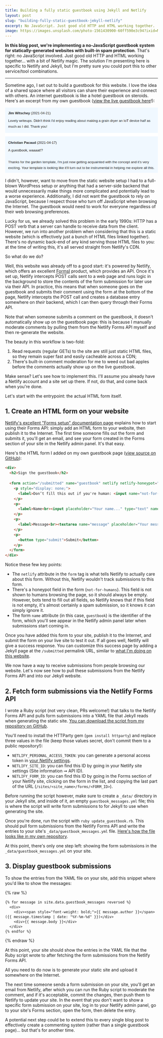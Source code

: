 ```yaml
---
title: Building a fully static guestbook using Jekyll and Netlify
layout: post
slug: "building-fully-static-guestbook-jekyll-netlify"
excerpt: No JavaScript. Just good old HTTP and HTML working together.
image: https://images.unsplash.com/photo-1561430900-60ff590e3c94?ixid=MnwxMjA3fDB8MHxwaG90by1wYWdlfHx8fGVufDB8fHx8&ixlib=rb-1.2.1&auto=format&fit=crop&w=1353&q=80
---
```


**In this blog post, we're implementing a no-JavaScript guestbook system for statically-generated websites with built-in spam protection**. That's right: no JavaScript involved. Just good old HTTP and HTML working together... with a bit of Netlify magic. The solution I'm presenting here is specific to Netlify and Jekyll, but I'm pretty sure you could port this to other service/tool combinations.

---

Sometime ago, I set out to build a guestbook for this website. I love the idea of a shared space where all visitors can share their experience and connect with others. An internet guestbook is like a hotel guestbook on steroids. Here's an excerpt from my own guestbook (<a href="https://maximevaillancourt.com/guestbook" class="internal-link">view the live guestbook here</a>!):

![](/assets/guestbook.png)

I didn't, however, want to move from the static website setup I had to a full-blown WordPress setup or anything that had a server-side backend that would unnecessarily make things more complicated and potentially lead to a worse experience. Additionally, I did not want the guestbook to rely on JavaScript, because I respect those who turn off JavaScript when browsing the Internet. The guestbook would need to work for everyone regardless of their web browsing preferences.

Lucky for us, we already solved this problem in the early 1990s: HTTP has a POST verb that a server can handle to receive data from the client. However, we run into another problem when considering that this is a static website (which is effectively just a bunch of HTML files linked together). There's no dynamic back-end of any kind serving those HTML files to you: at the time of writing this, it's all served straight from Netlify's CDN.

So what do we do?

Well, this website was already off to a good start: it's powered by Netlify, which offers an excellent [FormsI](https://www.netlify.com/products/forms/) product, which provides an API. Once it's set up, Netlify intercepts POST calls sent to a web page and runs logic in the background to store the contents of the form submission for later use via their API. In practice, this means that when someone goes on the guestbook and submits their comment using the form at the bottom of the page, Netlify intercepts the POST call and creates a database entry somewhere on _their_ backend, which I can then query through their Forms API.

Note that when someone submits a comment on the guestbook, it doesn't automatically show up on the guestbook page: this is because I manually moderate comments by pulling them from the Netlify Forms API myself and then re-generate the website.

The beauty in this workflow is two-fold:

1. Read requests (regular GETs) to the site are still just static HTML files, so they remain super fast and easily cacheable across a CDN;
2. There's built-in comment moderation for me to weed out bad apples before the comments actually show up on the live guestbook.

Make sense? Let's see how to implement this. I'll assume you already have a Netlify account and a site set up there. If not, do that, and come back when you're done.

Let's start with the entrypoint: the actual HTML form itself.

## 1. Create an HTML form on your website

[Netlify's excellent "Forms setup" documentation page](https://docs.netlify.com/forms/setup/) explains how to start using their Forms API: simply add an HTML form to your website, then publish it to the Internet. The first time someone fills out the form and submits it, you'll get an email, and see your form created in the Forms section of your site in the Netlify admin panel. It's that easy.

Here's the HTML form I added on my own guestbook page ([view source on GitHub](https://raw.githubusercontent.com/maximevaillancourt/maximevaillancourt.com/e1efaf786ea9acceef802ab52176745a85ebc5e7/_pages/guestbook.md)):

```html
<div>
  <h2>Sign the guestbook</h2>

  <form action="/submitted" name="guestbook" netlify netlify-honeypot="not-for-humans">
    <p style="display: none;">
      <label>Don’t fill this out if you're human: <input name="not-for-humans" /></label>
    </p>
    <p>
      <label>Name<br><input placeholder="Your name..." type="text" name="name" /></label>
    </p>
    <p>
      <label>Message<br><textarea name="message" placeholder="Your message..."></textarea></label>
    </p>
    <p>
      <button type="submit">Submit</button>
    </p>
  </form>
</div>
```

Notice these few key points:
- The `netlify` attribute in the `form` tag is what tells Netlify to actually care about this form. Without this, Netlify wouldn't track submissions to this form.
- There's a honeypot field in the form (`not-for-humans`). This field is not shown to humans browsing the page, so it should always be empty. However, bots tend to fill out all fields, so Netlify knows that if this field is not empty, it's almost certainly a spam submission, so it knows it can simply ignore it.
- The form `name` attribute (in this case, `guestbook`) is the identifier of the form, which you'll see appear in the Netlify admin panel later when submissions start coming in.

Once you have added this form to your site, publish it to the Internet, and submit the form on your live site to test it out. If all goes well, Netlify will give a success response. You can customize this success page by adding a Jekyll page at the `/submitted` permalink URL, similar to [what I'm doing on this website](https://github.com/maximevaillancourt/maximevaillancourt.com/blob/6cb4fc5f789b2a25d25fae1701b559a4880f4342/_pages/submitted.md).

We now have a way to receive submissions from people browsing our website. Let's now see how to pull these submissions from the Netlify Forms API and into our Jekyll website.

## 2. Fetch form submissions via the Netlify Forms API

I wrote a Ruby script (not very clean, PRs welcome!) that talks to the Netlify Forms API and pulls form submissions into a YAML file that Jekyll reads when generating the static site. [You can download the script from my repository on GitHub](https://github.com/maximevaillancourt/maximevaillancourt.com/blob/f8a7c2b5c9c21a78a04d3c65b36ae2b26aa26ad0/update_guestbook.rb).

You'll need to install the HTTParty gem (`gem install httparty`) and replace three values in the file (keep those values secret, don't commit them to a public repository!):
- `NETLIFY_PERSONAL_ACCESS_TOKEN`: you can generate a personal access token in [your Netlify settings](https://app.netlify.com/user/applications#personal-access-tokens).
- `NETLIFY_SITE_ID`: you can find this ID by going in your Netlify site settings (Site information ➞ API ID).
- `NETLIFY_FORM_ID`: you can find this ID by going in the Forms section of your Netlify site, clicking on the form in the list, and copying the last part of the URL (`/sites/<site_name>/forms/<FORM_ID>`).

Before running the script however, make sure to create a `_data/` directory in your Jekyll site, and inside of it, an empty `guestbook_messages.yml` file; this is where the script will write form submissions to for Jekyll to use when generating the site.

Once you're done, run the script with `ruby update_guestbook.rb`. This should pull form submissions from the Netlify Forms API and write the entries to your site's `_data/guestbook_messages.yml` file. [Here's how the file looks like in my own repository](https://github.com/maximevaillancourt/maximevaillancourt.com/blob/2ef906a04abe744fbec575ea01fd3c565692fd1e/_data/guestbook_messages.yml).

At this point, there's only one step left: showing the form submissions in the `_data/guestbook_messages.yml` on your site.

## 3. Display guestbook submissions

To show the entries from the YAML file on your site, add this snippet where you'd like to show the messages:

{% raw %}
```liquid
{% for message in site.data.guestbook_messages reversed %}
  <div>
    <div><span style="font-weight: bold;">{{ message.author }}</span> ({{ message.timestamp | date: "%Y-%m-%d" }})</div>
    <div>{{ message.body }}</div>
  </div>
{% endfor %}
```
{% endraw %}

At this point, your site should show the entries in the YAML file that the Ruby script wrote to after fetching the form submissions from the Netlify Forms API.

All you need to do now is to generate your static site and upload it somewhere on the Internet.

The next time someone sends a form submission on your site, you'll get an email from Netlify, after which you can run the Ruby script to moderate the comment, and if it's acceptable, commit the changes, then push them to Netlify to update your site. In the event that you don't want to show a specific form submission on your site, log in to your Netlify admin panel, go to your site's Forms section, open the form, then delete the entry.

A potential next step could be to extend this to every single blog post to effectively create a commenting system (rather than a single guestbook page)... but that's for another time.
